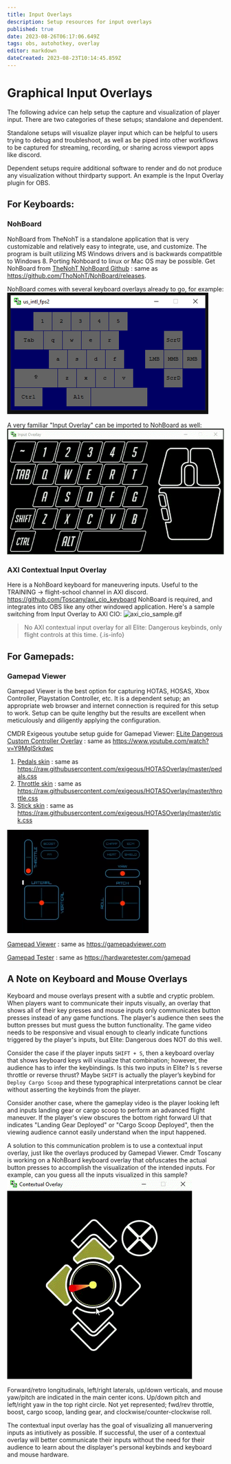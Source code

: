 ```yaml
---
title: Input Overlays
description: Setup resources for input overlays
published: true
date: 2023-08-26T06:17:06.649Z
tags: obs, autohotkey, overlay
editor: markdown
dateCreated: 2023-08-23T10:14:45.859Z
---
```


# Graphical Input Overlays

The following advice can help setup the capture and visualization of player input. There are two categories of these setups; standalone and dependent.

Standalone setups will visualize player input which can be helpful to users trying to debug and troubleshoot, as well as be piped into other workflows to be captured for streaming, recording, or sharing across viewport apps like discord.

Dependent setups require additional software to render and do not produce any visualization without thirdparty support. An example is the Input Overlay plugin for OBS.
 
## For Keyboards:

### NohBoard

NohBoard from TheNohT is a standalone application that is very customizable and relatively easy to integrate, use, and customize. The program is built utilizing MS Windows drivers and is backwards compatitble to Windows 8. Porting Nohboard to linux or Mac OS may be possible. Get NohBoard from [TheNohT NohBoard Github](https://github.com/ThoNohT/NohBoard/releases) : same as <https://github.com/ThoNohT/NohBoard/releases>. 

NohBoard comes with several keyboard overlays already to go, for example:   
![US international FPS2 sample](/img/input_overlay/nohboard_exampled_us_intl_fps2.png)

A very familiar "Input Overlay" can be imported to NohBoard as well:
![nohboard_-_input_overlay_sample.gif](/img/input_overlay/nohboard_-_input_overlay_sample.gif)

### AXI Contextual Input Overlay

Here is a NohBoard keyboard for maneuvering inputs. Useful to the TRAINING -> flight-school channel in AXI discord. <https://github.com/Toscany/axi_cio_keyboard>
NohBoard is required, and integrates into OBS like any other windowed application. Here's a sample switching from Input Overlay to AXI CIO:
![axi_cio_sample.gif](/img/input_overlay/axi_cio_sample.gif)

>No AXI contextual input overlay for all Elite: Dangerous keybinds, only flight controls at this time. {.is-info}

## For Gamepads:
### Gamepad Viewer
Gamepad Viewer is the best option for capturing HOTAS, HOSAS, Xbox Controller, Playstation Controller, etc. It is a dependent setup; an appropriate web browser and internet connection is required for this setup to work. Setup can be quite lengthy but the results are excellent when meticulously  and diligently applying the configuration. 

CMDR Exigeous youtube setup guide for Gamepad Viewer: [ELite Dangerous Custom Controller Overlay](https://www.youtube.com/watch?v=Y9MglSrkdwc) : same as <https://www.youtube.com/watch?v=Y9MglSrkdwc>
1. [Pedals skin](https://raw.githubusercontent.com/exigeous/HOTASOverlay/master/pedals.css) : same as <https://raw.githubusercontent.com/exigeous/HOTASOverlay/master/pedals.css>
1. [Throttle skin](https://raw.githubusercontent.com/exigeous/HOTASOverlay/master/throttle.css) : same as <https://raw.githubusercontent.com/exigeous/HOTASOverlay/master/throttle.css>
1. [Stick skin](https://raw.githubusercontent.com/exigeous/HOTASOverlay/master/stick.css) : same as <https://raw.githubusercontent.com/exigeous/HOTASOverlay/master/stick.css>

![exigeous_cio.png](/img/input_overlay/exigeous_cio.png)

[Gamepad Viewer](https://gamepadviewer.com) : same as <https://gamepadviewer.com> 

[Gamepad Tester](https://hardwaretester.com/gamepad) : same as <https://hardwaretester.com/gamepad>

## A Note on Keyboard and Mouse Overlays

 Keyboard and mouse overlays present with a subtle and cryptic problem. When players want to communicate their inputs visually, an overlay that shows all of their key presses and mouse inputs only communicates button presses instead of any game functions. The player's audience then sees the button presses but must guess the button functionality. The game video needs to be responsive and visual enough to clearly indicate functions triggered by the player's inputs, but Elite: Dangerous does NOT do this well. 

Consider the case if the player inputs `SHIFT + S`, then a keyboard overlay that shows keyboard keys will visualize that combination; however, the audience has to infer the keybindings. Is this two inputs in Elite? Is `S` reverse throttle or reverse thrust? Maybe `SHIFT` is actually the player’s keybind for `Deploy Cargo Scoop` and these typographical interpretations cannot be clear without asserting the keybinds from the player.

Consider another case, where the gameplay video is the player looking left and inputs landing gear or cargo scoop to perform an advanced flight maneuver. If the player's view obscures the bottom right forward UI that indicates "Landing Gear Deployed" or "Cargo Scoop Deployed", then the viewing audience cannot easily understand when the input happened. 

A solution to this communication problem is to use a contextual input overlay, just like the overlays produced by Gamepad Viewer. Cmdr Toscany is working on a NohBoard keyboard overlay that obfuscates the actual button presses to accomplish the visualization of the intended inputs. For example, can you guess all the inputs visualized in this sample?
![contextual_input_overlay_sample.gif](/img/input_overlay/contextual_input_overlay_sample.gif)

Forward/retro longitudinals, left/right laterals, up/down verticals, and mouse yaw/pitch are indicated in the main center icons. Up/down pitch and left/right yaw in the top right circle.
Not yet represented; fwd/rev throttle, boost, cargo scoop, landing gear, and clockwise/counter-clockwise roll.

The contextual input overlay has the goal of visualizing all manuervering inputs as intiutively as possible. If successful, the user of a contextual overlay will better communicate their inputs without the need for their audience to learn about the displayer's personal keybinds and keyboard and mouse hardware. 